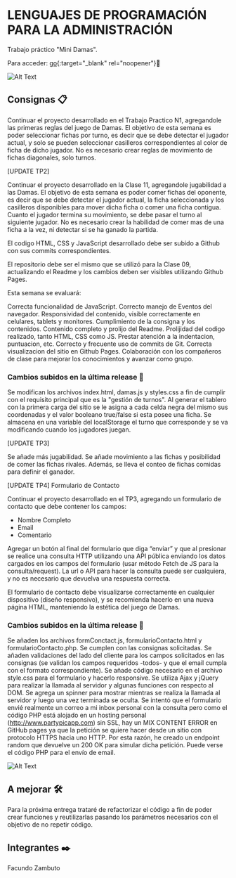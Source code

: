 # LENGUAJES DE PROGRAMACIÓN PARA LA ADMINISTRACIÓN 

Trabajo práctico "Mini Damas". 

Para acceder: [go](https://facundozambuto.github.io/LPPA/TP1/index.html ){:target="_blank" rel="noopener"}📌


![Alt Text](https://media.giphy.com/media/kTHvm5ZApOvcAin3G4/giphy.gif)

## Consignas 📋

Continuar el proyecto desarrollado en el Trabajo Practico N1, agregandole las primeras reglas del juego de Damas. El objetivo de esta semana es poder seleccionar fichas por turno, es decir que se debe detectar el jugador actual, y solo se pueden seleccionar casilleros correspondientes al color de ficha de dicho jugador. No es necesario crear reglas de movimiento de fichas diagonales, solo turnos.

[UPDATE TP2]

Continuar el proyecto desarrollado en la Clase 11, agregandole jugabilidad a las Damas. El objetivo de esta semana es poder comer fichas del oponente, es decir que se debe detectar el jugador actual, la ficha seleccionada y los casilleros disponibles para mover dicha ficha o comer una ficha contigua. Cuanto el jugador termina su movimiento, se debe pasar el turno al siguiente jugador. No es necesario crear la habilidad de comer mas de una ficha a la vez, ni detectar si se ha ganado la partida.

El codigo HTML, CSS y JavaScript desarrollado debe ser subido a Github con sus commits correspondientes.

El repositorio debe ser el mismo que se utilizó para la Clase 09, actualizando el Readme y los cambios deben ser visibles utilizando Github Pages.

Esta semana se evaluará:

Correcta funcionalidad de JavaScript.
Correcto manejo de Eventos del navegador.
Responsividad del contenido, visible correctamente en celulares, tablets y monitores.
Cumplimiento de la consigna y los contenidos.
Contenido completo y prolijo del Readme.
Prolijidad del codigo realizado, tanto HTML, CSS como JS. Prestar atención a la indentacion, puntuacion, etc.
Correcto y frecuente uso de commits de Git.
Correcta visualizacion del sitio en Github Pages.
Colaboración con los compañeros de clase para mejorar los conocimientos y avanzar como grupo.


### Cambios subidos en la última release 🚀

Se modifican los archivos index.html, damas.js y styles.css a fin de cumplir con el requisito principal que es la "gestión de turnos". Al generar el tablero con la primera carga del sitio
se le asigna a cada celda negra del mismo sus coordenadas y el valor booleano true/false si esta posee una ficha. Se almacena en una variable del localStorage el turno que corresponde y
se va modificando cuando los jugadores juegan. 


[UPDATE TP3]

Se añade más jugabilidad. Se añade movimiento a las fichas y posibilidad de comer las fichas rivales. Además, se lleva el conteo de fichas comidas para definir el ganador.


[UPDATE TP4] Formulario de Contacto

Continuar el proyecto desarrollado en el TP3, agregando un formulario de contacto que debe contener los campos: 

- Nombre Completo
- Email
- Comentario

Agregar un botón al final del formulario que diga “enviar” y que al presionar se realice una consulta HTTP utilizando una API pública enviando los datos cargados en los campos del formulario (usar método Fetch de JS para la consulta/request). La url o API para hacer la consulta puede ser cualquiera, y no es necesario que devuelva una respuesta correcta.

El formulario de contacto debe visualizarse correctamente en cualquier dispositivo (diseño responsivo), y se recomienda hacerlo en una nueva página HTML, manteniendo la estética del juego de Damas.

### Cambios subidos en la última release 🚀

Se añaden los archivos formConctact.js, formularioContacto.html y formularioContacto.php.
Se cumplen con las consignas solicitadas. Se añaden validaciones del lado del cliente para los campos solicitados en las consignas (se validan los campos requeridos -todos- y que el email cumpla con el formato correspondiente). Se añade código necesario en el archivo style.css para el formulario y hacerlo responsive. Se utiliza Ajax y jQuery para realizar la llamada al servidor y algunas funciones con respecto al DOM. Se agrega un spinner para mostrar mientras se realiza la llamada al servidor y luego una vez terminada se oculta. Se intentó que el formulario envié realmente un correo a mi inbox personal con la consulta pero como el código PHP está alojado en un hosting personal (http://www.partypicapp.com) sin SSL, hay un MIX CONTENT ERROR en GitHub pages ya que la petición se quiere hacer desde un sitio con protocolo HTTPS hacia uno HTTP. Por esta razón, he creado un endpoint random que devuelve un 200 OK para simular dicha petición. Puede verse el código PHP para el envío de email.

![Alt Text](https://media.giphy.com/media/1yoEGwbWgKTseKVLxV/giphy.gif)


## A mejorar 🛠️

Para la próxima entrega trataré de refactorizar el código a fin de poder crear funciones y reutilizarlas pasando los parámetros necesarios con el objetivo de no repetir código.

## Integrantes ✒️

Facundo Zambuto
